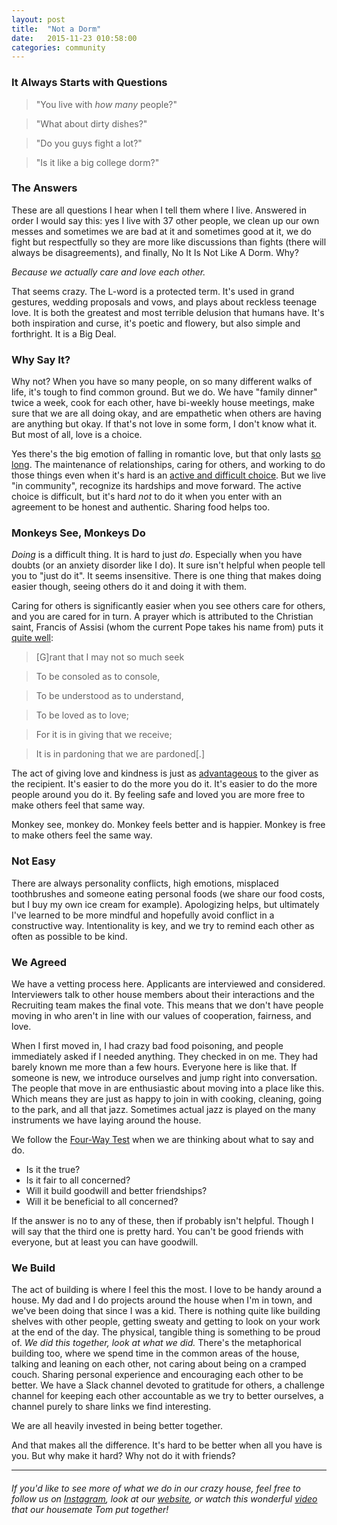 ```yaml
---
layout: post
title:  "Not a Dorm"
date:   2015-11-23 010:58:00
categories: community
---
```


### It Always Starts with Questions

> "You live with _how many_ people?"

> "What about dirty dishes?"

> "Do you guys fight a lot?"

> "Is it like a big college dorm?"

### The Answers

These are all questions I hear when I tell them where I live. Answered in order I would say this: yes I live with 37 other people, we clean up our own messes and sometimes we are bad at it and sometimes good at it, we do fight but respectfully so they are more like discussions than fights (there will always be disagreements), and finally, No It Is Not Like A Dorm. Why?

_Because we actually care and love each other._

That seems crazy. The L-word is a protected term. It's used in grand gestures, wedding proposals and vows, and plays about reckless teenage love. It is both the greatest and most terrible delusion that humans have. It's both inspiration and curse, it's poetic and flowery, but also simple and forthright. It is a Big Deal.

### Why Say It?

Why not? When you have so many people, on so many different walks of life, it's tough to find common ground. But we do. We have "family dinner" twice a week, cook for each other, have bi-weekly house meetings, make sure that we are all doing okay, and are empathetic when others are having are anything but okay. If that's not love in some form, I don't know what it. But most of all, love is a choice.

Yes there's the big emotion of falling in romantic love, but that only lasts [so long](https://en.wikipedia.org/wiki/Limerence). The maintenance of relationships, caring for others, and working to do those things even when it's hard is an [active and difficult choice](https://en.wikipedia.org/wiki/The_Four_Loves#Philia-friend_bond). But we live "in community", recognize its hardships and move forward. The active choice is difficult, but it's hard _not_ to do it when you enter with an agreement to be honest and authentic. Sharing food helps too.

### Monkeys See, Monkeys Do

_Doing_ is a difficult thing. It is hard to just _do_. Especially when you have doubts (or an anxiety disorder like I do). It sure isn't helpful when people tell you to "just do it". It seems insensitive. There is one thing that makes doing easier though, seeing others do it and doing it with them.

Caring for others is significantly easier when you see others care for others, and you are cared for in turn. A prayer which is attributed to the Christian saint, Francis of Assisi (whom the current Pope takes his name from) puts it [quite well](https://en.wikipedia.org/wiki/Prayer_of_Saint_Francis#Text_and_translation):

> [G]rant that I may not so much seek

> To be consoled as to console,

> To be understood as to understand,

> To be loved as to love;

> For it is in giving that we receive;

> It is in pardoning that we are pardoned[.]

The act of giving love and kindness is just as [advantageous](http://healthland.time.com/2013/05/09/why-kindness-can-make-us-happier-healthier/) to the giver as the recipient. It's easier to do the more you do it. It's easier to do the more people around you do it. By feeling safe and loved you are more free to make others feel that same way.

Monkey see, monkey do. Monkey feels better and is happier. Monkey is free to make others feel the same way.

### Not Easy

There are always personality conflicts, high emotions, misplaced toothbrushes and someone eating personal foods (we share our food costs, but I buy my own ice cream for example). Apologizing helps, but ultimately I've learned to be more mindful and hopefully avoid conflict in a constructive way. Intentionality is key, and we try to remind each other as often as possible to be kind.

### We Agreed

We have a vetting process here. Applicants are interviewed and considered. Interviewers talk to other house members about their interactions and the Recruiting team makes the final vote. This means that we don't have people moving in who aren't in line with our values of cooperation, fairness, and love.

When I first moved in, I had crazy bad food poisoning, and people immediately asked if I needed anything. They checked in on me. They had barely known me more than a few hours. Everyone here is like that. If someone is new, we introduce ourselves and jump right into conversation. The people that move in are enthusiastic about moving into a place like this. Which means they are just as happy to join in with cooking, cleaning, going to the park, and all that jazz. Sometimes actual jazz is played on the many instruments we have laying around the house.

We follow the [Four-Way Test](https://en.wikipedia.org/wiki/The_Four-Way_Test) when we are thinking about what to say and do.

- Is it the true?
- Is it fair to all concerned?
- Will it build goodwill and better friendships?
- Will it be beneficial to all concerned?

If the answer is no to any of these, then if probably isn't helpful. Though I will say that the third one is pretty hard. You can't be good friends with everyone, but at least you can have goodwill.

### We Build

The act of building is where I feel this the most. I love to be handy around a house. My dad and I do projects around the house when I'm in town, and we've been doing that since I was a kid. There is nothing quite like building shelves with other people, getting sweaty and getting to look on your work at the end of the day. The physical, tangible thing is something to be proud of. _We did this together, look at what we did._ There's the metaphorical building too, where we spend time in the common areas of the house, talking and leaning on each other, not caring about being on a cramped couch. Sharing personal experience and encouraging each other to be better. We have a Slack channel devoted to gratitude for others, a challenge channel for keeping each other accountable as we try to better ourselves, a channel purely to share links we find interesting.

We are all heavily invested in being better together.

And that makes all the difference. It's hard to be better when all you have is you. But why make it hard? Why not do it with friends?

----
###### If you'd like to see more of what we do in our crazy house, feel free to follow us on [Instagram](https://www.instagram.com/goodmorningubuntu/), look at our [website](http://www.ubuntusf.org/), or watch this wonderful [video](https://www.youtube.com/watch?v=6joCaacjnlA) that our housemate Tom put together!
